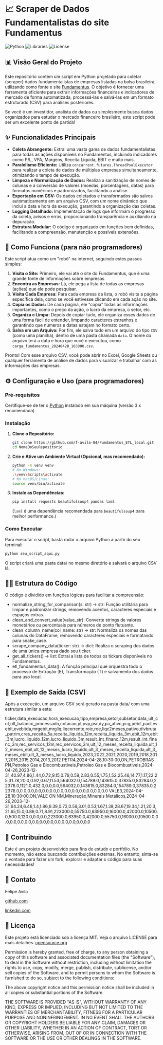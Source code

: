 # 📈 Scraper de Dados Fundamentalistas do site Fundamentus

![Python](https://img.shields.io/badge/Python-3.x-blue.svg)
![Libraries](https://img.shields.io/badge/Libraries-requests%2C%20beautifulsoup4%2C%20pandas-brightgreen.svg)
![License](https://img.shields.io/badge/License-MIT-yellow.svg)

## 📊 Visão Geral do Projeto

Este repositório contém um script em Python projetado para coletar (scraper) dados fundamentalistas de empresas listadas na bolsa brasileira, utilizando como fonte o site [Fundamentus](http://www.fundamentus.com.br/). O objetivo é fornecer uma ferramenta eficiente para extrair informações financeiras e indicadores de mercado de forma automatizada, processá-las e salvá-las em um formato estruturado (CSV) para análises posteriores.

Se você é um investidor, analista de dados ou simplesmente busca dados organizados para estudar o mercado financeiro brasileiro, este script pode ser um excelente ponto de partida!

## ✨ Funcionalidades Principais

*   **Coleta Abrangente:** Extrai uma vasta gama de dados fundamentalistas para todas as ações disponíveis no Fundamentus, incluindo indicadores como P/L, VPA, Margens, Receita Líquida, EBIT e muito mais.
*   **Paralelismo Eficiente:** Utiliza `concurrent.futures.ThreadPoolExecutor` para realizar a coleta de dados de múltiplas empresas simultaneamente, otimizando o tempo de execução.
*   **Limpeza e Normalização de Dados:** Realiza a sanitização de nomes de colunas e a conversão de valores (moedas, porcentagens, datas) para formatos numéricos e padronizados, facilitando a análise.
*   **Exportação em CSV:** Os dados coletados e transformados são salvos automaticamente em um arquivo CSV, com um nome dinâmico que inclui a data e hora da execução, garantindo a organização das coletas.
*   **Logging Detalhado:** Implementação de logs que informam o progresso da coleta, avisos e erros, proporcionando transparência e auxiliando na depuração.
*   **Estrutura Modular:** O código é organizado em funções bem definidas, facilitando a compreensão, manutenção e possíveis extensões.

## 🤖 Como Funciona (para não programadores)

Este script atua como um "robô" na internet, seguindo estes passos simples:

1.  **Visita o Site:** Primeiro, ele vai até o site do Fundamentus, que é uma grande fonte de informações sobre empresas.
2.  **Encontra as Empresas:** Lá, ele pega a lista de todas as empresas (ações) que ele pode pesquisar.
3.  **Visita Cada Empresa:** Para cada empresa da lista, o robô visita a página específica dela, como se você estivesse clicando em cada ação no site.
4.  **Copia os Dados:** De cada página, ele "copia" todas as informações importantes, como o preço da ação, o lucro da empresa, o setor, etc.
5.  **Organiza e Limpa:** Depois de copiar tudo, ele organiza esses dados de uma forma fácil de entender, limpando caracteres estranhos e garantindo que números e datas estejam no formato certo.
6.  **Salva em um Arquivo:** Por fim, ele salva tudo em um arquivo do tipo `CSV` (como uma planilha), dentro de uma pasta chamada `data`. O nome do arquivo terá a data e hora que você o executou, como `carga_fundamentus_20240428_103000.csv`.

Pronto! Com esse arquivo CSV, você pode abrir no Excel, Google Sheets ou qualquer ferramenta de análise de dados para visualizar e trabalhar com as informações das empresas.

## ⚙️ Configuração e Uso (para programadores)

### Pré-requisitos

Certifique-se de ter o [Python](https://www.python.org/downloads/) instalado em sua máquina (versão 3.x recomendada).

### Instalação

1.  **Clone o Repositório:**
    ```bash
    git clone https://github.com/f-avila-84/Fundamentus_ETL_local.git
    cd NomeDoSeuRepositorio
    ```
    
2.  **Crie e Ative um Ambiente Virtual (Opcional, mas recomendado):**
    ```bash
    python -m venv venv
    # No Windows:
    .\venv\Scripts\activate
    # No macOS/Linux:
    source venv/bin/activate
    ```

3.  **Instale as Dependências:**
    ```bash
    pip install requests beautifulsoup4 pandas lxml
    ```
    (`lxml` é uma dependência recomendada para `beautifulsoup4` para melhor performance.)

### Como Executar

Para executar o script, basta rodar o arquivo Python a partir do seu terminal:

```bash
python seu_script_aqui.py
```
O script criará uma pasta data/ no mesmo diretório e salvará o arquivo CSV lá.


## 👨‍💻 Estrutura do Código
O código é dividido em funções lógicas para facilitar a compreensão:

* normalize_string_for_comparison(s: str) -> str: Função utilitária para limpar e padronizar strings, removendo acentos, caracteres especiais e espaços extras.
* clean_and_convert_value(value_str): Converte strings de valores monetários ou percentuais para números de ponto flutuante.
* clean_column_name(col_name: str) -> str: Normaliza os nomes das colunas do DataFrame, removendo caracteres especiais e formatando para snake_case.
* scrape_company_data(ticker: str) -> dict: Realiza o scraping dos dados de uma única empresa dado seu ticker.
* get_all_tickers() -> list: Extrai a lista de todos os tickers disponíveis no Fundamentus.
* etl_fundamentus_data(): A função principal que orquestra todo o processo de Extração (E), Transformação (T) e salvamento dos dados para uso local.

## 📄 Exemplo de Saída (CSV)
Após a execução, um arquivo CSV será gerado na pasta data/ com uma estrutura similar a esta:

ticker,data_execucao,hora_execucao,tipo,empresa,setor,subsetor,data_ult_cot,ult_balanco_processado,cotacao,pl,pvp,psr,dy,pa_ativo,pcg,pebit,pacl,evebit,evebitda,mrgebit,mrgliq,liqcorrente,roic,roe,liqc2meses,pativo,divbruta_patrim,cres_receita_5a,receita_liquida_12m,receita_liquida_3m,ebit_12m,ebit_3m,lucro_liquido_12m,lucro_liquido_3m,result_int_financ_12m,result_int_financ_3m,rec_servicos_12m,rec_servicos_3m,ult_12_meses_receita_liquida,ult_12_meses_ebit,ult_12_meses_lucro_liquido,ult_3_meses_receita_liquida,ult_3_meses_ebit,ult_3_meses_lucro_liquido,2023,2022,2021,2020,2019,2018,2017,2016,2015,2014,2013,2012
PETR4,2024-04-28,10:30:00,ON,PETROBRAS PN,Petroleo Gas e Biocombustiveis,Petroleo Gas e Biocombustiveis,2024-04-26,2023-12-31,40.97,4.86,1.44,0.72,9.15,0.79,0.59,2.83,0.55,1.75,1.52,25.46,14.77,1.17,22.25,31.78,20.0,0.92,0.67,11.53,564032.0,154789.0,143615.0,37835.0,83284.0,22378.0,1121.0,432.0,0.0,0.0,564032.0,143615.0,83284.0,154789.0,37835.0,22378.0,0.0,0.0,0.0,0.0,0.0,0.0,0.0,0.0,0.0,0.0,0.0,0.0
VALE3,2024-04-28,10:30:00,ON,VALE ON NM,Mineração,Minerais Metálicos,2024-04-26,2023-12-31,64.24,6.48,1.4,1.86,9.39,0.73,0.56,3.01,0.53,1.67,1.38,28.67,19.34,1.21,20.3,21.65,15.0,0.89,0.71,8.91,223000.0,55750.0,63950.0,16000.0,42000.0,10500.0,500.0,120.0,0.0,0.0,223000.0,63950.0,42000.0,55750.0,16000.0,10500.0,0.0,0.0,0.0,0.0,0.0,0.0,0.0,0.0,0.0,0.0,0.0,0.0


## 🤝 Contribuindo
Este é um projeto desenvolvido para fins de estudo e portfólio. No momento, não estou buscando contribuições externas. No entanto, sinta-se à vontade para fazer um fork, explorar e adaptar o código para suas necessidades!


## 📧 Contato

Felipe Avila

[github.com](https://github.com/f-avila-84)

[linkedin.com](https://linkedin.com/in/avilafelipe)

## 📜 Licença
Este projeto está licenciado sob a licença MIT. 
Veja o arquivo LICENSE para mais detalhes.
[opensource.org](https://opensource.org/license/mit)


Permission is hereby granted, free of charge, to any person obtaining a copy
of this software and associated documentation files (the "Software"), to deal
in the Software without restriction, including without limitation the rights
to use, copy, modify, merge, publish, distribute, sublicense, and/or sell
copies of the Software, and to permit persons to whom the Software is
furnished to do so, subject to the following conditions:

The above copyright notice and this permission notice shall be included in all
copies or substantial portions of the Software.

THE SOFTWARE IS PROVIDED "AS IS", WITHOUT WARRANTY OF ANY KIND, EXPRESS OR
IMPLIED, INCLUDING BUT NOT LIMITED TO THE WARRANTIES OF MERCHANTABILITY,
FITNESS FOR A PARTICULAR PURPOSE AND NONINFRINGEMENT. IN NO EVENT SHALL THE
AUTHORS OR COPYRIGHT HOLDERS BE LIABLE FOR ANY CLAIM, DAMAGES OR OTHER
LIABILITY, WHETHER IN AN ACTION OF CONTRACT, TORT OR OTHERWISE, ARISING FROM,
OUT OF OR IN CONNECTION WITH THE SOFTWARE OR THE USE OR OTHER DEALINGS IN THE
SOFTWARE.
